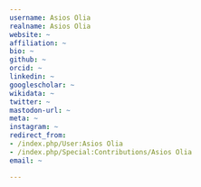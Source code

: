 ```yaml
---
username: Asios Olia
realname: Asios Olia
website: ~
affiliation: ~
bio: ~
github: ~
orcid: ~
linkedin: ~
googlescholar: ~
wikidata: ~
twitter: ~
mastodon-url: ~
meta: ~
instagram: ~
redirect_from:
- /index.php/User:Asios Olia
- /index.php/Special:Contributions/Asios Olia
email: ~

---
```


